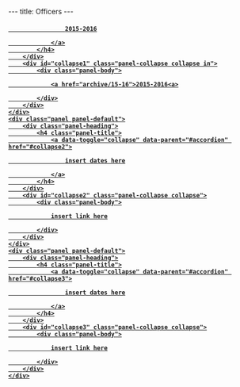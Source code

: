 --- title: Officers ---

<style>
img {
	float: left;
	margin-right: 20px;
	width: 200px;
	align-self: center;
}

.row {
	display: flex;
	/* equal height of the children */
	margin: 10px 10px 30px 10px;
}

.col {}

</style>

<div class="panel-group" id="accordion">
	<div class="panel panel-default">
		<div class="panel-heading">
			<h4 class="panel-title">
                <a data-toggle="collapse" data-parent="#accordion" href="#collapse1">

                    2015-2016

                </a>
            </h4>
		</div>
		<div id="collapse1" class="panel-collapse collapse in">
			<div class="panel-body">

				<a href="archive/15-16">2015-2016<a>

			</div>
		</div>
	</div>
	<div class="panel panel-default">
		<div class="panel-heading">
			<h4 class="panel-title">
                <a data-toggle="collapse" data-parent="#accordion" href="#collapse2">

                    insert dates here

                </a>
            </h4>
		</div>
		<div id="collapse2" class="panel-collapse collapse">
			<div class="panel-body">

				insert link here

			</div>
		</div>
	</div>
	<div class="panel panel-default">
		<div class="panel-heading">
			<h4 class="panel-title">
                <a data-toggle="collapse" data-parent="#accordion" href="#collapse3">

                    insert dates here

                </a>
            </h4>
		</div>
		<div id="collapse3" class="panel-collapse collapse">
			<div class="panel-body">

				insert link here

			</div>
		</div>
	</div>
</div>
